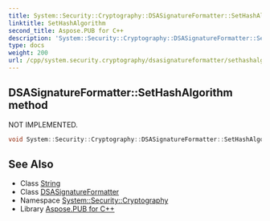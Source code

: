 ```yaml
---
title: System::Security::Cryptography::DSASignatureFormatter::SetHashAlgorithm method
linktitle: SetHashAlgorithm
second_title: Aspose.PUB for C++
description: 'System::Security::Cryptography::DSASignatureFormatter::SetHashAlgorithm method. NOT IMPLEMENTED in C++.'
type: docs
weight: 200
url: /cpp/system.security.cryptography/dsasignatureformatter/sethashalgorithm/
---
```

## DSASignatureFormatter::SetHashAlgorithm method


NOT IMPLEMENTED.

```cpp
void System::Security::Cryptography::DSASignatureFormatter::SetHashAlgorithm(String strName) override
```


## See Also

* Class [String](../../../system/string/)
* Class [DSASignatureFormatter](../)
* Namespace [System::Security::Cryptography](../../)
* Library [Aspose.PUB for C++](../../../)

